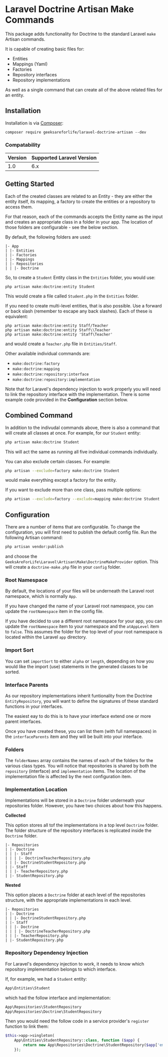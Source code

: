 # Laravel Doctrine Artisan Make Commands

This package adds functionality for Doctrine to the standard Laravel `make` Artisan commands.

It is capable of creating basic files for:

- Entities
- Mappings (Yaml)
- Factories
- Repository interfaces
- Repository implementations

As well as a single command that can create all of the above related files for an entity.

## Installation

Installation is via [Composer](https://getcomposer.org/):

```
composer require geeksareforlife/laravel-doctrine-artisan --dev 
```

### Compatability

Version | Supported Laravel Version
------- | -------------------------
1.0 | 6.x

## Getting Started

Each of the created classes are related to an Entity - they are either the entity itself, its mapping, a factory to
create the entities or a repository to access them.

For that reason, each of the commands accepts the Entity name as the input and creates an appropriate class in a folder
in your app.  The location of those folders are configurable - see the below section.

By default, the following folders are used:

```
|- App
| |- Entities
| |- Factories
| |- Mappings
| |- Repositories
| | |- Doctrine 
```

So, to create a `Student` Entity class in the `Entities` folder, you would use:

```
php artisan make:doctrine:entity Student
```

This would create a file called `Student.php` in the `Entities` folder.

If you need to create multi-level entities, that is also possible.  Use a forward or back slash (remember to escape any 
back slashes).  Each of these is equivalent:

```
php artisan make:doctrine:entity Staff/Teacher
php artisan make:doctrine:entity Staff\\Teacher
php artisan make:doctrine:entity 'Staff\Teacher'
```

and would create a `Teacher.php` file in `Entities/Staff`.

Other available individual commands are:

- `make:doctrine:factory`
- `make:doctrine:mapping`
- `make:doctrine:repository:interface`
- `make:doctrine:repository:implementation`

Note that for Laravel's dependency injection to work properly you will need to link the repository interface with the 
implementation. There is some example code provided in the **Configuration** section below.

## Combined Command

In addition to the indivudal commands above, there is also a command that will create all classes at once.  For example, 
for our `Student` entity:

```bash
php artisan make:doctrine Student
```

This will act the same as running all five individual commands individually.

You can also exclude certain classes.  For example:

```bash
php artisan --exclude=factory make:doctrine Student
```

would make everything except a factory for the entity.

If you want to exclude more than one class, pass multiple options:

```bash
php artisan --exclude=factory --exclude=mapping make:doctrine Student
```

## Configuration

There are a number of items that are configurable. To change the configuration, you will first need to publish the default
config file. Run the following Artisan command:

```bash
php artisan vendor:publish
```

and choose the `GeeksAreForLife\Laravel\Artisan\Make\DoctrineMakeProvider` option.  This will create a `doctrine-make.php`
file in your `config` folder.

### Root Namespace

By default, the locations of your files will be underneath the Laravel root namespace, which is normally `App`.

If you have changed the name of your Laravel root namespace, you can update the `rootNamespace` item in the config file.

If you have decided to use a different root namespace for your app, you can update the `rootNamespace` item to your
namespace and the `atAppLevel` item to `false`. This assumes the folder for the top level of your root namespace is located within the Laravel `app` directory.

### Import Sort

You can set `importSort` to either `alpha` or `length`, depending on how you would like the import (use) statements in
the generated classes to be sorted.

### Interface Parents

As our repository implementations inherit funtionality from the Doctrine `EntityRepository`, you will want to define the 
signatures of these standard functions in your interfaces.

The easiest eay to do this is to have your interface extend one or more parent interfaces.

Once you have created these, you can list them (with full namespaces) in the `interfaceParents` item and they will be built into your interface.

### Folders

The `folderNames` array contains the names of each of the folders for the various class types. You will notice that 
repositories is shared by both the `repository` (interface) and `implementation` items. The location of the implementation
file is affected by the next configuration item.

### Implementation Location

Implementations will be stored in a `Doctrine` folder underneath your repositories folder. However, you have two choices 
about how this happens.

**Collected**

This option stores all tof the implementations in a top level `Doctrine` folder. The folder structure of the repository 
interfaces is replicated inside the `Doctrine` folder.

```
|- Repositories
| |- Doctrine
| | |- Staff
| | | |- DoctrineTeacherRepository.php
| | |- DoctrineStudentRepository.php
| |- Staff
| | |- TeacherRepository.php
| |- StudentRepository.php
```

**Nested**

This option places a `Doctrine` folder at each level of the repositories structure, with the appropriate implementations 
in each level.

```
|- Repositories
| |- Doctrine
| | |- DoctrineStudentRepository.php
| |- Staff
| | |- Doctrine
| | | |- DoctrineTeacherRepository.php
| | |- TeacherRepository.php
| |- StudentRepository.php
```

### Repository Dependency Injection

For Laravel's dependency injection to work, it needs to know which repository implementation belongs to which interface.

If, for example, we had a `Student` entity:

```php
App\Entities\Student
```

which had the follow interface and implementation:

```php
App\Repositories\StudentRepository
App\Repositories\Doctrine\StudentRepository
```

Then you would need the follow code in a service provider's `register` function to link them:

```php
$this->app->singleton(
	App\Entities\StudentRepository::class, function ($app) {
        return new App\Repositories\Doctrine\StudentRepository($app['em'], $app['em']->getClassMetaData(App\Entities\Student::class));
    });
```